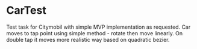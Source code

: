 # CarTest
Test task for Citymobil with simple MVP implementation as requested.
Car moves to tap point using simple method - rotate then move linearly. On double tap it moves more realistic way based on quadratic bezier.
